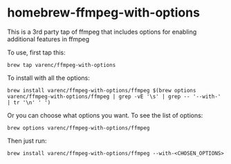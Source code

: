 # homebrew-ffmpeg-with-options
This is a 3rd party tap of ffmpeg that includes options for enabling additional features in ffmpeg

To use, first tap this:
```
brew tap varenc/ffmpeg-with-options
```

To install with all the options:
```
brew install varenc/ffmpeg-with-options/ffmpeg $(brew options varenc/ffmpeg-with-options/ffmpeg | grep -vE '\s' | grep -- '--with-' | tr '\n' ' ')
```

Or you can choose what options you want. To see the list of options:
```
brew options varenc/ffmpeg-with-options/ffmpeg
```

Then just run:
```
brew install varenc/ffmpeg-with-options/ffmpeg --with-<CHOSEN_OPTIONS>
```